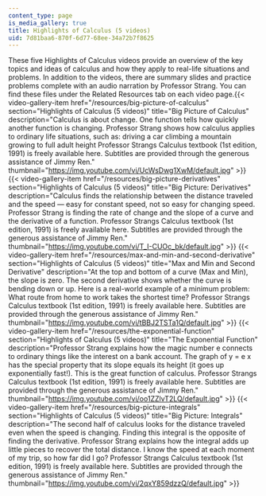```yaml
---
content_type: page
is_media_gallery: true
title: Highlights of Calculus (5 videos)
uid: 7d81baa6-870f-6d77-68ee-34a72b7f8625
---
```


These five Highlights of Calculus videos provide an overview of the key topics and ideas of calculus and how they apply to real-life situations and problems. In addition to the videos, there are summary slides and practice problems complete with an audio narration by Professor Strang. You can find these files under the Related Resources tab on each video page.{{< video-gallery-item href="/resources/big-picture-of-calculus" section="Highlights of Calculus (5 videos)" title="Big Picture of Calculus" description="Calculus is about change. One function tells how quickly another  function is changing. Professor Strang shows how calculus applies to  ordinary life situations, such as: driving a car climbing a mountain growing to full adult height Professor Strangs Calculus textbook (1st edition, 1991) is freely available here. Subtitles are provided through the generous assistance of Jimmy Ren." thumbnail="https://img.youtube.com/vi/UcWsDwg1XwM/default.jpg" >}} {{< video-gallery-item href="/resources/big-picture-derivatives" section="Highlights of Calculus (5 videos)" title="Big Picture: Derivatives" description="Calculus finds the relationship between the distance traveled and the  speed — easy for constant speed, not so easy for changing speed.  Professor Strang is finding the rate of change and the slope of a  curve and the derivative of a function. Professor Strangs Calculus textbook (1st edition, 1991) is freely available here. Subtitles are provided through the generous assistance of Jimmy Ren." thumbnail="https://img.youtube.com/vi/T_I-CUOc_bk/default.jpg" >}} {{< video-gallery-item href="/resources/max-and-min-and-second-derivative" section="Highlights of Calculus (5 videos)" title="Max and Min and Second Derivative" description="At the top and bottom of a curve (Max and Min), the slope is zero. The  second derivative shows whether the curve is bending down or up. Here  is a real-world example of a minimum problem: What route from home to work takes the shortest time? Professor Strangs Calculus textbook (1st edition, 1991) is freely available here. Subtitles are provided through the generous assistance of Jimmy Ren." thumbnail="https://img.youtube.com/vi/tBBJ2TSTa1Q/default.jpg" >}} {{< video-gallery-item href="/resources/the-exponential-function" section="Highlights of Calculus (5 videos)" title="The Exponential Function" description="Professor Strang explains how the magic number e connects to ordinary things like the interest on a bank account. The graph of y = e x has the special property that its slope equals its  height (it goes up exponentially fast!). This is the great function of  calculus. Professor Strangs Calculus textbook (1st edition, 1991) is freely available here. Subtitles are provided through the generous assistance of Jimmy Ren." thumbnail="https://img.youtube.com/vi/oo1ZZlvT2LQ/default.jpg" >}} {{< video-gallery-item href="/resources/big-picture-integrals" section="Highlights of Calculus (5 videos)" title="Big Picture: Integrals" description="The second half of calculus looks for the distance traveled even when  the speed is changing. Finding this integral is the opposite of  finding the derivative. Professor Strang explains how the integral adds  up little pieces to recover the total distance. I know the speed at each moment of my trip, so how far did I go? Professor Strangs Calculus textbook (1st edition, 1991) is freely available here. Subtitles are provided through the generous assistance of Jimmy Ren." thumbnail="https://img.youtube.com/vi/2qxY859dzzQ/default.jpg" >}}